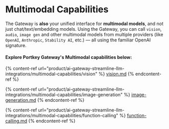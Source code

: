 # Multimodal Capabilities

The Gateway is **also** your unified interface for **multimodal models**, and not just chat/text/embedding models. Using the Gateway, you can call `vision`, `audio`, `image gen` and other multimodal models  from multiple providers (like `OpenAI`, `Anthropic`, `Stability AI`, etc.) — all using the familiar OpenAI signature.

#### Explore Portkey Gateway's Multimodal capabilities below:
{% content-ref url="product/ai-gateway-streamline-llm-integrations/multimodal-capabilities/vision" %}
[vision.md](product/ai-gateway-streamline-llm-integrations/multimodal-capabilities/vision.md)
{% endcontent-ref %}

{% content-ref url="product/ai-gateway-streamline-llm-integrations/multimodal-capabilities/image-generation" %}
[image-generation.md](product/ai-gateway-streamline-llm-integrations/multimodal-capabilities/image-generation.md)
{% endcontent-ref %}

{% content-ref url="product/ai-gateway-streamline-llm-integrations/multimodal-capabilities/function-calling" %}
[function-calling.md](product/ai-gateway-streamline-llm-integrations/multimodal-capabilities/function-calling.md)
{% endcontent-ref %}